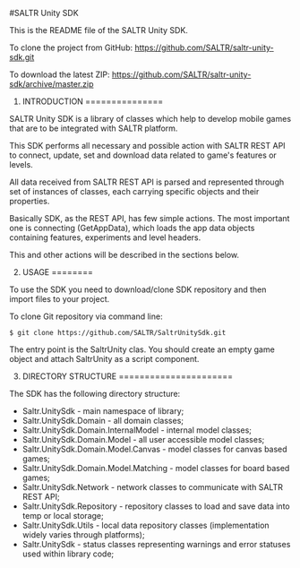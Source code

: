 #SALTR Unity SDK


This is the README file of the SALTR Unity SDK.

To clone the project from GitHub:
<a href="https://github.com/SALTR/saltr-unity-sdk.git">https://github.com/SALTR/saltr-unity-sdk.git</a>

To download the latest ZIP:
<a href="https://github.com/SALTR/saltr-unity-sdk/archive/master.zip">https://github.com/SALTR/saltr-unity-sdk/archive/master.zip</a>


1. INTRODUCTION
===============

SALTR Unity SDK is a library of classes which help to develop mobile 
games that are to be integrated with SALTR platform.

This SDK performs all necessary and possible action with SALTR REST API to connect, update, set 
and download data related to game's features or levels.

All data received from SALTR REST API is parsed and represented through set of instances of classes, 
each carrying specific objects and their properties.

Basically SDK, as the REST API, has few simple actions. The most important one is connecting (GetAppData), 
which loads the app data objects containing features, experiments and level headers.

This and other actions will be described in the sections below.


2. USAGE
========

To use the SDK you need to download/clone SDK repository and then import files to your
project.

To clone Git repository via command line:
```
$ git clone https://github.com/SALTR/SaltrUnitySdk.git
```

The entry point is the SaltrUnity clas. You should create an empty game object and attach SaltrUnity as a script component.

3. DIRECTORY STRUCTURE
======================

The SDK has the following directory structure:

- Saltr.UnitySdk - main namespace of library;
- Saltr.UnitySdk.Domain - all domain classes;
- Saltr.UnitySdk.Domain.InternalModel - internal model classes;
- Saltr.UnitySdk.Domain.Model - all user accessible model classes;
- Saltr.UnitySdk.Domain.Model.Canvas - model classes for canvas based games;
- Saltr.UnitySdk.Domain.Model.Matching - model classes for board based games;
- Saltr.UnitySdk.Network - network classes to communicate with SALTR REST API;
- Saltr.UnitySdk.Repository - repository classes to load and save data into temp or local storage;
- Saltr.UnitySdk.Utils - local data repository classes (implementation widely varies through platforms);
- Saltr.UnitySdk - status classes representing warnings and error statuses used within library code;
